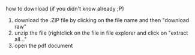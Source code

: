 how to download (if you didn't know already ;P)
1. download the .ZIP file by clicking on the file name and then "download raw"
2. unzip the file (rightclick on the file in file explorer and click on "extract all..."
3. open the pdf document
